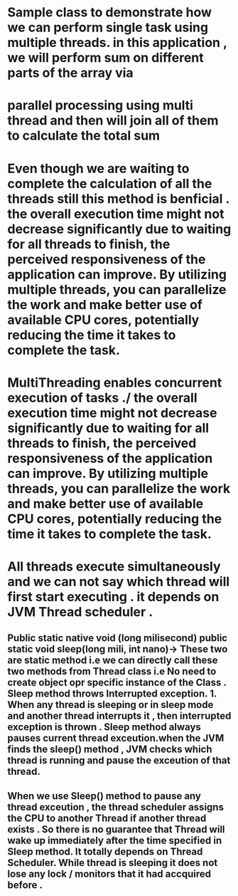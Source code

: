 # Sample class to demonstrate how we can perform single task using multiple threads. in this application , we will perform sum on different parts of the array via
# parallel processing using multi thread and then will join all of them to calculate the total sum

# Even though we are waiting to complete the calculation of all the threads still this method is benficial . the overall execution time might not decrease significantly due to waiting for all threads to finish, the perceived responsiveness of the application can improve. By utilizing multiple threads, you can parallelize the work and make better use of available CPU cores, potentially reducing the time it takes to complete the task.
# MultiThreading enables concurrent execution of tasks ./ the overall execution time might not decrease significantly due to waiting for all threads to finish, the perceived responsiveness of the application can improve. By utilizing multiple threads, you can parallelize the work and make better use of available CPU cores, potentially reducing the time it takes to complete the task.

# All threads execute simultaneously and we can not say which thread will first start executing . it depends on JVM Thread scheduler .

## Public static native void (long milisecond)  public static void sleep(long mili, int nano)-> These two are static method i.e we can directly call these two methods from Thread class i.e No need to create object opr specific instance of the Class . Sleep method throws Interrupted exception. 1. When any thread is sleeping or in sleep mode and another thread interrupts it , then interrupted exception is thrown . Sleep method always pauses current thread exceution.when the JVM finds the sleep() method , JVM checks which thread is running and pause the exceution of that thread.
## When we use Sleep() method to pause any thread exceution , the thread scheduler assigns the CPU to another Thread if another thread exists . So there is no guarantee that Thread will wake up immediately after the time specified in Sleep method. It totally depends on Thread Scheduler. While thread is sleeping it does not lose any lock / monitors that it had accquired before . 

